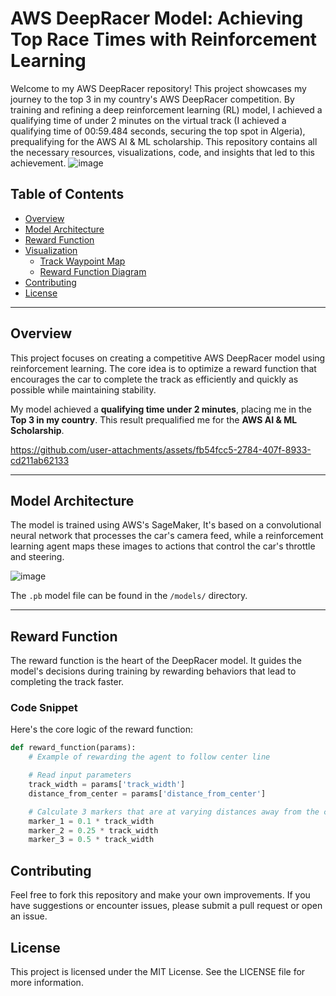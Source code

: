 # AWS DeepRacer Model: Achieving Top Race Times with Reinforcement Learning

Welcome to my AWS DeepRacer repository! This project showcases my journey to the top 3 in my country's AWS DeepRacer competition. By training and refining a deep reinforcement learning (RL) model, I achieved a qualifying time of under 2 minutes on the virtual track (I achieved a qualifying time of 00:59.484 seconds, securing the top spot in Algeria), prequalifying for the AWS AI & ML scholarship. This repository contains all the necessary resources, visualizations, code, and insights that led to this achievement.
![image](https://github.com/user-attachments/assets/eec5b83d-8e1c-4dcc-a2b3-02eb0ba07cd6)

## Table of Contents
- [Overview](#overview)
- [Model Architecture](#model-architecture)
- [Reward Function](#reward-function)
- [Visualization](#visualization)
  - [Track Waypoint Map](#track-waypoint-map)
  - [Reward Function Diagram](#reward-function-diagram)
- [Contributing](#contributing)
- [License](#license)

---

## Overview
This project focuses on creating a competitive AWS DeepRacer model using reinforcement learning. The core idea is to optimize a reward function that encourages the car to complete the track as efficiently and quickly as possible while maintaining stability.

My model achieved a **qualifying time under 2 minutes**, placing me in the **Top 3 in my country**. This result prequalified me for the **AWS AI & ML Scholarship**.

https://github.com/user-attachments/assets/fb54fcc5-2784-407f-8933-cd211ab62133

---

## Model Architecture
The model is trained using AWS's SageMaker, It's based on a convolutional neural network that processes the car's camera feed, while a reinforcement learning agent maps these images to actions that control the car's throttle and steering.

![image](https://github.com/user-attachments/assets/6427f750-a70f-46b3-a51c-98d969db1a0a)




The `.pb` model file can be found in the `/models/` directory.

---

## Reward Function
The reward function is the heart of the DeepRacer model. It guides the model's decisions during training by rewarding behaviors that lead to completing the track faster.

### Code Snippet
Here's the core logic of the reward function:

```python
def reward_function(params):
    # Example of rewarding the agent to follow center line

    # Read input parameters
    track_width = params['track_width']
    distance_from_center = params['distance_from_center']

    # Calculate 3 markers that are at varying distances away from the center line
    marker_1 = 0.1 * track_width
    marker_2 = 0.25 * track_width
    marker_3 = 0.5 * track_width
```


## Contributing
Feel free to fork this repository and make your own improvements. If you have suggestions or encounter issues, please submit a pull request or open an issue.

## License
This project is licensed under the MIT License. See the LICENSE file for more information.
